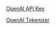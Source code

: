 [OpenAI API Key](https://platform.openai.com/settings/organization/api-keys)

[OpenAI Tokenizer](https://platform.openai.com/tokenizer)
